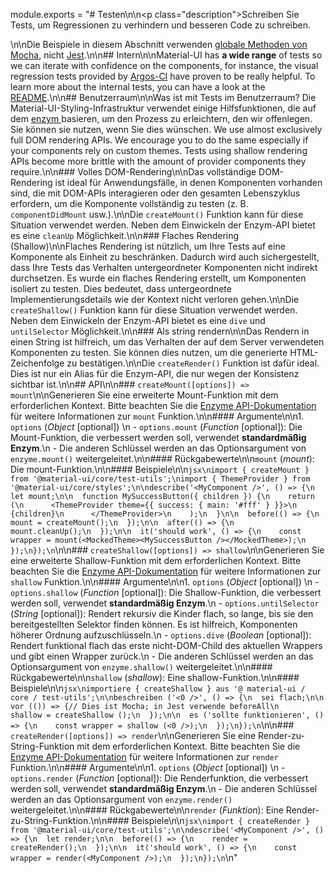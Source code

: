 module.exports = "# Testen\n\n<p class=\"description\">Schreiben Sie Tests, um Regressionen zu verhindern und besseren Code zu schreiben.</p>\n\nDie Beispiele in diesem Abschnitt verwenden [globale Methoden von Mocha](https://mochajs.org/api/global.html), nicht [Jest](https://jestjs.io/docs/en/api).\n\n## Intern\n\nMaterial-UI has **a wide range** of tests so we can iterate with confidence on the components, for instance, the visual regression tests provided by [Argos-CI](https://www.argos-ci.com/Foso/material-ui) have proven to be really helpful. To learn more about the internal tests, you can have a look at the [README](https://github.com/Foso/material-ui/blob/master/test/README.md).\n\n## Benutzerraum\n\nWas ist mit Tests im Benutzerraum? Die Material-UI-Styling-Infrastruktur verwendet einige Hilfsfunktionen, die auf dem [enzym ](https://github.com/airbnb/enzyme) basieren, um den Prozess zu erleichtern, den wir offenlegen. Sie können sie nutzen, wenn Sie dies wünschen. We use almost exclusively full DOM rendering APIs. We encourage you to do the same especially if your components rely on custom themes. Tests using shallow rendering APIs become more brittle with the amount of provider components they require.\n\n### Volles DOM-Rendering\n\nDas vollständige DOM-Rendering ist ideal für Anwendungsfälle, in denen Komponenten vorhanden sind, die mit DOM-APIs interagieren oder den gesamten Lebenszyklus erfordern, um die Komponente vollständig zu testen (z. B. `componentDidMount` usw.).\n\nDie `createMount()` Funktion kann für diese Situation verwendet werden. Neben dem Einwickeln der Enzym-API bietet es eine `cleanUp` Möglichkeit.\n\n### Flaches Rendering (Shallow)\n\nFlaches Rendering ist nützlich, um Ihre Tests auf eine Komponente als Einheit zu beschränken. Dadurch wird auch sichergestellt, dass Ihre Tests das Verhalten untergeordneter Komponenten nicht indirekt durchsetzen. Es wurde ein flaches Rendering erstellt, um Komponenten isoliert zu testen. Dies bedeutet, dass untergeordnete Implementierungsdetails wie der Kontext nicht verloren gehen.\n\nDie `createShallow()` Funktion kann für diese Situation verwendet werden. Neben dem Einwickeln der Enzym-API bietet es eine `dive` und `untilSelector` Möglichkeit.\n\n### Als string rendern\n\nDas Rendern in einen String ist hilfreich, um das Verhalten der auf dem Server verwendeten Komponenten zu testen. Sie können dies nutzen, um die generierte HTML-Zeichenfolge zu bestätigen.\n\nDie `createRender()` Funktion ist dafür ideal. Dies ist nur ein Alias für die Enzym-API, die nur wegen der Konsistenz sichtbar ist.\n\n## API\n\n### `createMount([options]) => mount`\n\nGenerieren Sie eine erweiterte Mount-Funktion mit dem erforderlichen Kontext. Bitte beachten Sie die [Enzyme API-Dokumentation](https://airbnb.io/enzyme/docs/api/mount.html) für weitere Informationen zur `mount` Funktion.\n\n#### Argumente\n\n1. `options` (*Object* [optional]) \n  - `options.mount` (*Function* [optional]): Die Mount-Funktion, die verbessert werden soll, verwendet **standardmäßig Enzym**.\n  - Die anderen Schlüssel werden an das Optionsargument von `enzyme.mount()` weitergeleitet.\n\n#### Rückgabewerte\n\n`mount` (*mount*): Die mount-Funktion.\n\n#### Beispiele\n\n```jsx\nimport { createMount } from '@material-ui/core/test-utils';\nimport { ThemeProvider } from '@material-ui/core/styles';\n\ndescribe('<MyComponent />', () => {\n  let mount;\n\n  function MySuccessButton({ children }) {\n    return (\n      <ThemeProvider theme={{ success: { main: '#fff' } }}>\n        {children}\n      </ThemeProvider>\n    );\n  }\n\n  before(() => {\n    mount = createMount();\n  });\n\n  after(() => {\n    mount.cleanUp();\n  });\n\n  it('should work', () => {\n    const wrapper = mount(<MockedTheme><MySuccessButton /></MockedTheme>);\n  });\n});\n```\n\n### `createShallow([options]) => shallow`\n\nGenerieren Sie eine erweiterte Shallow-Funktion mit dem erforderlichen Kontext. Bitte beachten Sie die [Enzyme API-Dokumentation](https://airbnb.io/enzyme/docs/api/shallow.html) für weitere Informationen zur `shallow` Funktion.\n\n#### Argumente\n\n1. `options` (*Object* [optional]) \n  - `options.shallow` (*Function* [optional]): Die Shallow-Funktion, die verbessert werden soll, verwendet **standardmäßig Enzym**.\n  - `options.untilSelector` (*String* [optional]): Rendert rekursiv die Kinder flach, so lange, bis sie den bereitgestellten Selektor finden können. Es ist hilfreich, Komponenten höherer Ordnung aufzuschlüsseln.\n  - `options.dive` (*Boolean* [optional]): Rendert funktional flach das erste nicht-DOM-Child des aktuellen Wrappers und gibt einen Wrapper zurück.\n  - Die anderen Schlüssel werden an das Optionsargument von `enzyme.shallow()` weitergeleitet.\n\n#### Rückgabewerte\n\n`shallow` (*shallow*): Eine shallow-Funktion.\n\n#### Beispiele\n\n```jsx\nimportiere { createShallow } aus '@ material-ui / core / test-utils';\n\nbeschreiben ('<0 />', () => {\n  sei flach;\n\n  vor (()) => {// Dies ist Mocha; in Jest verwende beforeAll\n    shallow = createShallow ();\n  });\n\n  es ('sollte funktionieren', () => {\n    const wrapper = shallow (<0 />);\n  });\n});\n```\n\n### `createRender([options]) => render`\n\nGenerieren Sie eine Render-zu-String-Funktion mit dem erforderlichen Kontext. Bitte beachten Sie die [Enzyme API-Dokumentation](https://airbnb.io/enzyme/docs/api/render.html) für weitere Informationen zur `render` Funktion.\n\n#### Argumente\n\n1. `options` (*Object* [optional]) \n  - `options.render` (*Function* [optional]): Die Renderfunktion, die verbessert werden soll, verwendet **standardmäßig Enzym**.\n  - Die anderen Schlüssel werden an das Optionsargument von `enzyme.render()` weitergeleitet.\n\n#### Rückgabewerte\n\n`render` (*Funktion*): Eine Render-zu-String-Funktion.\n\n#### Beispiele\n\n```jsx\nimport { createRender } from '@material-ui/core/test-utils';\n\ndescribe('<MyComponent />', () => {\n  let render;\n\n  before(() => {\n    render = createRender();\n  });\n\n  it('should work', () => {\n    const wrapper = render(<MyComponent />);\n  });\n});\n```\n"